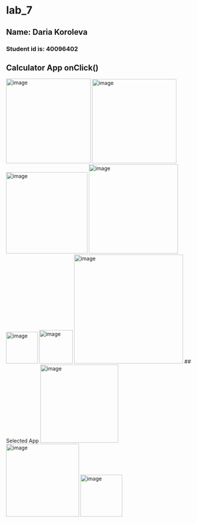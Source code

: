 # lab_7
## Name: Daria Koroleva

### Student id is: 40096402
## Calculator App onClick()
<img width="230" alt="image" src="https://github.com/SOEN345-WINTER2024/cfg-graph-lab-daria-koroleva/assets/64214666/be57ebcb-e4d3-4c61-96b8-4d32bca7921d">
<img width="229" alt="image" src="https://github.com/SOEN345-WINTER2024/cfg-graph-lab-daria-koroleva/assets/64214666/f46ff9dd-2f4e-490f-b6e8-773b92a2fb8c">
<img width="221" alt="image" src="https://github.com/SOEN345-WINTER2024/cfg-graph-lab-daria-koroleva/assets/64214666/b6db1cef-d24e-4853-a1bc-ea629dd3758c">

<img width="242" alt="image" src="https://github.com/SOEN345-WINTER2024/cfg-graph-lab-daria-koroleva/assets/64214666/c7cbef70-94d6-4f4d-b1d7-984fc5851ba1">

<img width="86" alt="image" src="https://github.com/SOEN345-WINTER2024/cfg-graph-lab-daria-koroleva/assets/64214666/969abb16-1b24-4c32-aa55-31337e4330c2">
<img width="91" alt="image" src="https://github.com/SOEN345-WINTER2024/cfg-graph-lab-daria-koroleva/assets/64214666/b68df147-c0ab-48c6-9418-5d5abf0db96c">

<img width="296" alt="image" src="https://github.com/SOEN345-WINTER2024/cfg-graph-lab-daria-koroleva/assets/64214666/5e965ab5-0d80-49a4-9ff4-f530a1e8a20d">
## Selected App
<img width="212" alt="image" src="https://github.com/SOEN345-WINTER2024/cfg-graph-lab-daria-koroleva/assets/64214666/42abad58-31ef-44b4-9cab-d6e06e796ec5">
<img width="198" alt="image" src="https://github.com/SOEN345-WINTER2024/cfg-graph-lab-daria-koroleva/assets/64214666/23e739eb-8f87-4546-888f-b148082a321e">
<img width="114" alt="image" src="https://github.com/SOEN345-WINTER2024/cfg-graph-lab-daria-koroleva/assets/64214666/367e2f9b-aba5-41c3-a1a7-3c22dda3eec8">













